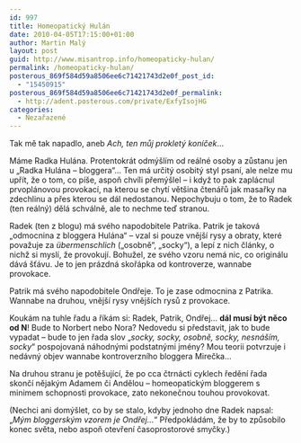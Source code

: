 ```yaml
---
id: 997
title: Homeopatický Hulán
date: 2010-04-05T17:15:00+01:00
author: Martin Malý
layout: post
guid: http://www.misantrop.info/homeopaticky-hulan/
permalink: /homeopaticky-hulan/
posterous_869f584d59a8506ee6c71421743d2e0f_post_id:
  - "15450915"
posterous_869f584d59a8506ee6c71421743d2e0f_permalink:
  - http://adent.posterous.com/private/ExfyIsojHG
categories:
  - Nezařazené
---
```

Tak mě tak napadlo, aneb _Ach, ten můj proklet&yacute; kon&iacute;ček_&#8230;

M&aacute;me Radka Hul&aacute;na. Protentokr&aacute;t odm&yacute;&scaron;l&iacute;m od re&aacute;ln&eacute; osoby a zůstanu jen u &#8222;Radka Hul&aacute;na &#8211; bloggera&#8220;&#8230; Ten m&aacute; určit&yacute; osobit&yacute; styl psan&iacute;, ale nelze mu upř&iacute;t, že o tom, co p&iacute;&scaron;e, aspoň chv&iacute;li přem&yacute;&scaron;lel &#8211; i když to pak zapl&aacute;cnul prvopl&aacute;novou provokac&iacute;, na kterou se chyt&iacute; vět&scaron;ina čten&aacute;řů jak masařky na zdechlinu a přes kterou se d&aacute;l nedostanou. Nepochybuju o tom, že to Radek (ten re&aacute;ln&yacute;) děl&aacute; schv&aacute;lně, ale to nechme teď stranou.

Radek (ten z blogu) m&aacute; sv&eacute;ho napodobitele Patrika. Patrik je takov&aacute; &#8222;odmocnina z bloggera Hul&aacute;na&#8220; &#8211; vzal si pouze vněj&scaron;&iacute; rysy a obraty, kter&eacute; považuje za _&uuml;bermenschlich_ (&#8222;osobně&#8220;, &#8222;socky&#8220;), a lep&iacute; z nich čl&aacute;nky, o nichž si mysl&iacute;, že provokuj&iacute;. Bohužel, ze sv&eacute;ho vzoru nem&aacute; nic, co origin&aacute;lu d&aacute;v&aacute; &scaron;ť&aacute;vu. Je to jen pr&aacute;zdn&aacute; skoř&aacute;pka od kontroverze, wannabe provokace.

Patrik m&aacute; sv&eacute;ho napodobitele Ondřeje. To je zase odmocnina z Patrika. Wannabe na druhou, vněj&scaron;&iacute; rysy vněj&scaron;&iacute;ch rysů z provokace.

Kouk&aacute;m na tuhle řadu a ř&iacute;k&aacute;m si: Radek, Patrik, Ondřej&#8230; **d&aacute;l mus&iacute; b&yacute;t něco od N**! Bude to Norbert nebo Nora? Nedovedu si představit, jak to bude vypadat &#8211; bude to jen řada slov &#8222;_socky, socky, osobně, socky, nesn&aacute;&scaron;&iacute;m, socky_&#8220; pospojovan&aacute; n&aacute;hodn&yacute;mi podstatn&yacute;mi jm&eacute;ny? Mou teorii potvrzuje i ned&aacute;vn&yacute; objev wannabe kontroverzn&iacute;ho bloggera Mirečka&#8230;

Na druhou stranu je potě&scaron;uj&iacute;c&iacute;, že po cca čtrn&aacute;cti cyklech ředěn&iacute; řada skonč&iacute; nějak&yacute;m Adamem či Andělou &#8211; homeopatick&yacute;m bloggerem s minimem schopnosti provokace, zato nekonečnou touhou provokovat.

(Nechci ani dom&yacute;&scaron;let, co by se stalo, kdyby jednoho dne Radek napsal: &#8222;_M&yacute;m bloggersk&yacute;m vzorem je Ondřej&#8230;_&#8220; Předpokl&aacute;d&aacute;m, že by to způsobilo konec světa, nebo aspoň otevřen&iacute; časoprostorov&eacute; smyčky.)